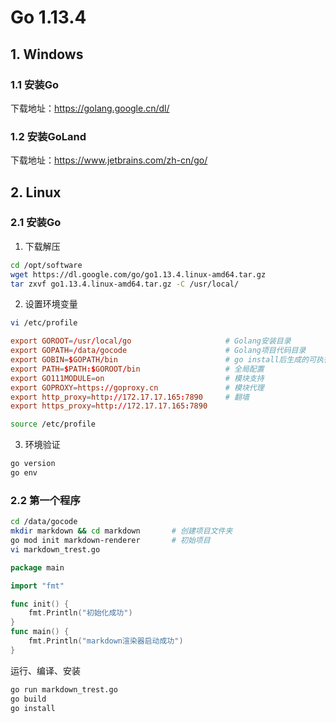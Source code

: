 # Go 1.13.4

## 1. Windows

### 1.1 安装Go

下载地址：https://golang.google.cn/dl/

### 1.2 安装GoLand

下载地址：https://www.jetbrains.com/zh-cn/go/

## 2. Linux

### 2.1 安装Go

1. 下载解压

```bash
cd /opt/software
wget https://dl.google.com/go/go1.13.4.linux-amd64.tar.gz
tar zxvf go1.13.4.linux-amd64.tar.gz -C /usr/local/
```

2. 设置环境变量

```bash
vi /etc/profile
```

```conf
export GOROOT=/usr/local/go                     # Golang安装目录
export GOPATH=/data/gocode                      # Golang项目代码目录
export GOBIN=$GOPATH/bin                        # go install后生成的可执行命令存放路径
export PATH=$PATH:$GOROOT/bin                   # 全局配置
export GO111MODULE=on                           # 模块支持
export GOPROXY=https://goproxy.cn               # 模块代理
export http_proxy=http://172.17.17.165:7890     # 翻墙
export https_proxy=http://172.17.17.165:7890
```

```bash
source /etc/profile
```

3. 环境验证

```bash
go version
go env
```

### 2.2 第一个程序

```bash
cd /data/gocode
mkdir markdown && cd markdown       # 创建项目文件夹
go mod init markdown-renderer       # 初始项目
vi markdown_trest.go
```

```go
package main

import "fmt"

func init() {
    fmt.Println("初始化成功")
}
func main() {
    fmt.Println("markdown渲染器启动成功")
}
```

运行、编译、安装
```bash
go run markdown_trest.go
go build
go install
```